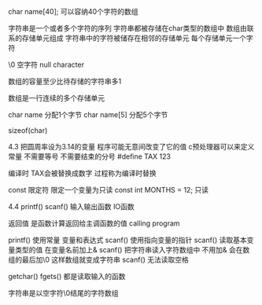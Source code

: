 char name[40];
可以容纳40个字符的数组

字符串是一个或者多个字符的序列
字符串都被存储在char类型的数组中
数组由联系的存储单元组成
字符串中的字符被储存在相邻的存储单元
每个存储单元一个字符

\0 空字符 null character

数组的容量至少比待存储的字符串多1

数组是一行连续的多个存储单元

char name 分配1个字节
char name[5] 分配5个字节

sizeof(char)

4.3
把圆周率设为3.14的变量 程序可能无意间改变了它的值
c预处理器可以来定义常量  不需要等号 不需要结束的分号
#define TAX 123

编译时 TAX会被替换成数字
过程称为编译时替换

const 限定符
限定一个变量为只读
const int MONTHS = 12;
只读

4.4
printf()
scanf()
输入输出函数
IO函数

返回值 是函数计算返回给主调函数的值  calling program


printf() 使用常量 变量和表达式
scanf() 使用指向变量的指针
scanf() 读取基本变量类型的值 在变量名前加上&
scanf() 把字符串读入字符数组中 不用加& 会在数组的最后加\0 这样数组就变成字符串
scanf() 无法读取空格

getchar() fgets() 都是读取输入的函数

字符串是以空字符\0结尾的字符数组




